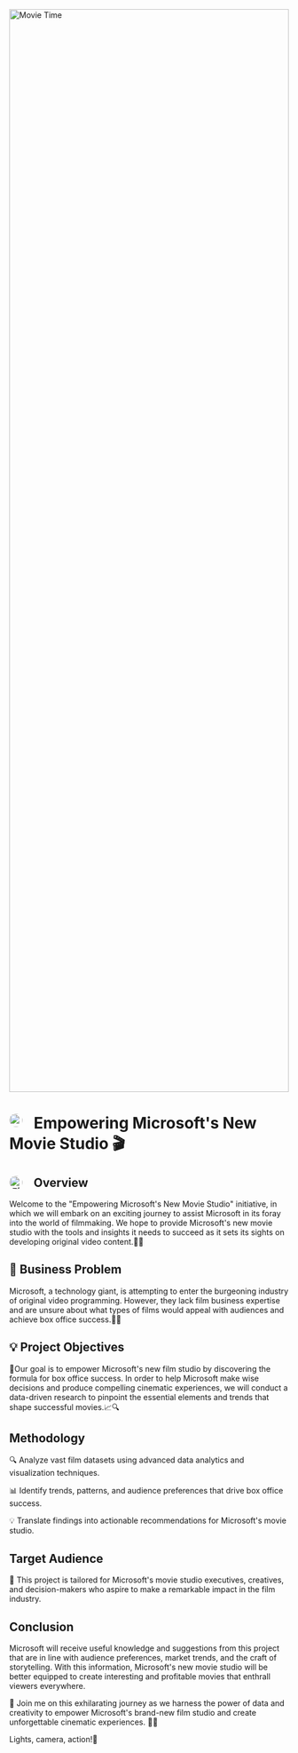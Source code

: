 <div style="width: 100%; height: 50%;">
  <img src="https://github.com/Amell88/Microsoft-Movies/assets/121213708/8c619dbd-5b51-4622-9c85-f2828393c6e0" alt="Movie Time" style="width: 100%; height: 100%;">
</div>

# <img src="https://github.com/Amell88/Microsoft-Movies/assets/121213708/74487911-8f5d-4ce9-abd7-ac951323aa86" alt="Infographic" style="float: left; margin-right: 20px; width: 24px; height: 24px; border-radius: 50%;" />Empowering Microsoft's New Movie Studio 🎬


## <img src="https://github.com/Amell88/Microsoft-Movies/assets/121213708/adf60dbf-fe5d-4276-8c12-fb18737d4962" alt="Fireworks" style="float: left; margin-right: 20px; width: 24px; height: 24px; border-radius: 50%;" />Overview

Welcome to the "Empowering Microsoft's New Movie Studio" initiative, in which we will embark on an exciting journey to assist Microsoft in its foray into the world of filmmaking. We hope to provide Microsoft's new movie studio with the tools and insights it needs to succeed as it sets its sights on developing original video content.🎥🎉

## 🎯 Business Problem

Microsoft, a technology giant, is attempting to enter the burgeoning industry of original video programming. However, they lack film business expertise and are unsure about what types of films would appeal with audiences and achieve box office success.🤔💼


## 💡 Project Objectives

🎯Our goal is to empower Microsoft's new film studio by discovering the formula for box office success. In order to help Microsoft make wise decisions and produce compelling cinematic experiences, we will conduct a data-driven research to pinpoint the essential elements and trends that shape successful movies.📈🔍

## Methodology

🔍 Analyze vast film datasets using advanced data analytics and visualization techniques.

📊 Identify trends, patterns, and audience preferences that drive box office success.

💡 Translate findings into actionable recommendations for Microsoft's movie studio.

## Target Audience

🎉 This project is tailored for Microsoft's movie studio executives, creatives, and decision-makers who aspire to make a remarkable impact in the film industry.

## Conclusion
Microsoft will receive useful knowledge and suggestions from this project that are in line with audience preferences, market trends, and the craft of storytelling. With this information, Microsoft's new movie studio will be better equipped to create interesting and profitable movies that enthrall viewers everywhere.


🚀 Join me on this exhilarating journey as we harness the power of data and creativity to empower Microsoft's brand-new film studio and create unforgettable cinematic experiences. 🎥🚀


Lights, camera, action!🌟


